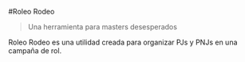 #Roleo Rodeo
>Una herramienta para masters desesperados

Roleo Rodeo es una utilidad creada para organizar PJs y PNJs en una campaña de rol.
